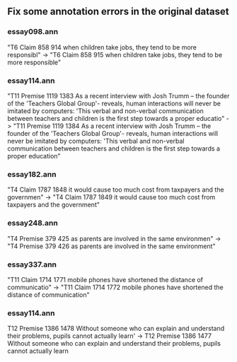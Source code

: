 ## Fix some annotation errors in the original dataset

### essay098.ann

"T6	Claim 858 914	when children take jobs, they tend to be more responsibl" -> "T6	Claim 858 915	when children take jobs, they tend to be more responsible"

### essay114.ann

"T11	Premise 1119 1383	As a recent interview with Josh Trumm – the founder of the 'Teachers Global Group'- reveals, human interactions will never be imitated by computers: 'This verbal and non-verbal communication between teachers and children is the first step towards a proper educatio" -> "T11	Premise 1119 1384	As a recent interview with Josh Trumm – the founder of the 'Teachers Global Group'- reveals, human interactions will never be imitated by computers: 'This verbal and non-verbal communication between teachers and children is the first step towards a proper education"

### essay182.ann

"T4	Claim 1787 1848	it would cause too much cost from taxpayers and the governmen" -> "T4	Claim 1787 1849	it would cause too much cost from taxpayers and the government"

### essay248.ann

"T4	Premise 379 425	as parents are involved in the same environmen" -> "T4	Premise 379 426	as parents are involved in the same environment"

### essay337.ann

"T11	Claim 1714 1771	mobile phones have shortened the distance of communicatio" -> "T11	Claim 1714 1772	mobile phones have shortened the distance of communication"

### essay114.ann

T12	Premise 1386 1478	Without someone who can explain and understand their problems, pupils cannot actually learn' -> T12	Premise 1386 1477	Without someone who can explain and understand their problems, pupils cannot actually learn
